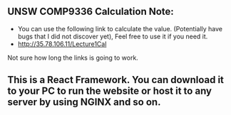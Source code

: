 ## UNSW COMP9336 Calculation Note: 
  - You can use the following link to calculate the value. (Potentially have bugs that I did not discover yet), Feel free to use it if you need it. 
  - http://35.78.106.11/Lecture1Cal 
  
  
  Not sure how long the links is going to work. 
  
  

## This is a React Framework. You can download it to your PC to run the website or host it to any server by using NGINX and so on. 
